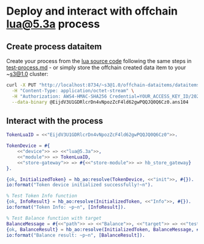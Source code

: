 # Deploy and interact with offchain lua@5.3a process



## Create process dataitem

Create your process from the [lua source code](../test/lua_device_token.lua) following the same steps in [test-process.md](../test-dataitems/test-process.md) - or simply store the offchain created data item to your ~s3@1.0 cluster:

```bash
curl -X PUT "http://localhost:8734/~s3@1.0/offchain-dataitems/dataitems/EijdV3U1GDRlcrDn4vNpozZcF4ld62gwPQQJQ0Q6Cz0.ans104" \
  -H "Content-Type: application/octet-stream" \
  -H "Authorization: AWS4-HMAC-SHA256 Credential=YOUR_ACCESS_KEY_ID/20250119/us-east-1/s3/aws4_request, SignedHeaders=host;x-amz-date, Signature=dummy" \
  --data-binary @EijdV3U1GDRlcrDn4vNpozZcF4ld62gwPQQJQ0Q6Cz0.ans104
```

## Interact with the process

```erlang
TokenLuaID = <<"EijdV3U1GDRlcrDn4vNpozZcF4ld62gwPQQJQ0Q6Cz0">>.

TokenDevice = #{
    <<"device">> => <<"lua@5.3a">>,
    <<"module">> => TokenLuaID,
    <<"store-gateway">> => #{<<"store-module">> => hb_store_gateway}
}.

{ok, InitializedToken} = hb_ao:resolve(TokenDevice, <<"init">>, #{}).
io:format("Token device initialized successfully!~n").

% Test Token Info function
{ok, InfoResult} = hb_ao:resolve(InitializedToken, <<"Info">>, #{}).
io:format("Token Info: ~p~n", [InfoResult]).

% Test Balance function with target
BalanceMessage = #{<<"path">> => <<"Balance">>, <<"target">> => <<"test-address-123">>}.
{ok, BalanceResult} = hb_ao:resolve(InitializedToken, BalanceMessage, #{}).
io:format("Balance result: ~p~n", [BalanceResult]).
```